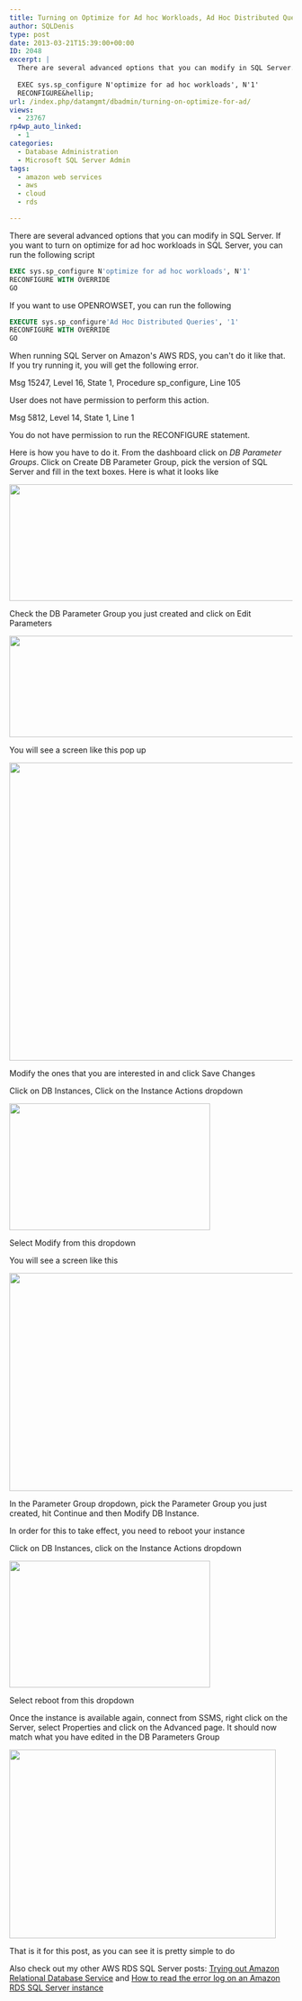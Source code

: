 ```yaml
---
title: Turning on Optimize for Ad hoc Workloads, Ad Hoc Distributed Queries and more on a AWS RDS SQL Server Instance
author: SQLDenis
type: post
date: 2013-03-21T15:39:00+00:00
ID: 2048
excerpt: |
  There are several advanced options that you can modify in SQL Server.If you want to turn on optimize for ad hoc workloads in SQL Server, one way is to run the following scripts
  
  EXEC sys.sp_configure N'optimize for ad hoc workloads', N'1'
  RECONFIGURE&hellip;
url: /index.php/datamgmt/dbadmin/turning-on-optimize-for-ad/
views:
  - 23767
rp4wp_auto_linked:
  - 1
categories:
  - Database Administration
  - Microsoft SQL Server Admin
tags:
  - amazon web services
  - aws
  - cloud
  - rds

---
```

There are several advanced options that you can modify in SQL Server. If you want to turn on optimize for ad hoc workloads in SQL Server, you can run the following script

```sql
EXEC sys.sp_configure N'optimize for ad hoc workloads', N'1'
RECONFIGURE WITH OVERRIDE
GO
```

If you want to use OPENROWSET, you can run the following

```sql
EXECUTE sys.sp_configure'Ad Hoc Distributed Queries', '1'
RECONFIGURE WITH OVERRIDE
GO
```

When running SQL Server on Amazon's AWS RDS, you can't do it like that. If you try running it, you will get the following error.

Msg 15247, Level 16, State 1, Procedure sp_configure, Line 105
  
User does not have permission to perform this action.
  
Msg 5812, Level 14, State 1, Line 1
  
You do not have permission to run the RECONFIGURE statement.

Here is how you have to do it. From the dashboard click on _DB Parameter Groups_. Click on Create DB Parameter Group, pick the version of SQL Server and fill in the text boxes. Here is what it looks like

<div class="image_block">
  <a href="/wp-content/uploads/blogs/DataMgmt/Denis/AWS/DBParameterGroup1.PNG?mtime=1363879041"><img alt="" src="/wp-content/uploads/blogs/DataMgmt/Denis/AWS/DBParameterGroup1.PNG?mtime=1363879041" width="824" height="207" /></a>
</div>

Check the DB Parameter Group you just created and click on Edit Parameters

<div class="image_block">
  <a href="/wp-content/uploads/blogs/DataMgmt/Denis/AWS/DBParameterGroup2.PNG?mtime=1363879237"><img alt="" src="/wp-content/uploads/blogs/DataMgmt/Denis/AWS/DBParameterGroup2.PNG?mtime=1363879237" width="740" height="180" /></a>
</div>

You will see a screen like this pop up

<div class="image_block">
  <a href="/wp-content/uploads/blogs/DataMgmt/Denis/AWS/DBParameterGroup3.PNG?mtime=1363879348"><img alt="" src="/wp-content/uploads/blogs/DataMgmt/Denis/AWS/DBParameterGroup3.PNG?mtime=1363879348" width="617" height="529" /></a>
</div>

Modify the ones that you are interested in and click Save Changes

Click on DB Instances, Click on the Instance Actions dropdown 

<div class="image_block">
  <a href="/wp-content/uploads/blogs/DataMgmt/Denis/AWS/DBParameterGroup4.PNG?mtime=1363879526"><img alt="" src="/wp-content/uploads/blogs/DataMgmt/Denis/AWS/DBParameterGroup4.PNG?mtime=1363879526" width="357" height="225" /></a>
</div>

Select Modify from this dropdown

You will see a screen like this

<div class="image_block">
  <a href="/wp-content/uploads/blogs/DataMgmt/Denis/AWS/DBParameterGroup5.PNG?mtime=1363879698"><img alt="" src="/wp-content/uploads/blogs/DataMgmt/Denis/AWS/DBParameterGroup5.PNG?mtime=1363879698" width="654" height="387" /></a>
</div>

In the Parameter Group dropdown, pick the Parameter Group you just created, hit Continue and then Modify DB Instance.
  
In order for this to take effect, you need to reboot your instance
  
Click on DB Instances, click on the Instance Actions dropdown 

<div class="image_block">
  <a href="/wp-content/uploads/blogs/DataMgmt/Denis/AWS/DBParameterGroup4.PNG?mtime=1363879526"><img alt="" src="/wp-content/uploads/blogs/DataMgmt/Denis/AWS/DBParameterGroup4.PNG?mtime=1363879526" width="357" height="225" /></a>
</div>

Select reboot from this dropdown

Once the instance is available again, connect from SSMS, right click on the Server, select Properties and click on the Advanced page. It should now match what you have edited in the DB Parameters Group

<div class="image_block">
  <a href="/wp-content/uploads/blogs/DataMgmt/Denis/AWS/DBParameterGroup6.PNG?mtime=1363880116"><img alt="" src="/wp-content/uploads/blogs/DataMgmt/Denis/AWS/DBParameterGroup6.PNG?mtime=1363880116" width="474" height="335" /></a>
</div>

That is it for this post, as you can see it is pretty simple to do
  
Also check out my other AWS RDS SQL Server posts: [Trying out Amazon Relational Database Service][1] and [How to read the error log on an Amazon RDS SQL Server instance][2]

 [1]: /index.php/DataMgmt/DBProgramming/trying-out-amazon-relational-database
 [2]: /index.php/DataMgmt/DBAdmin/MSSQLServerAdmin/how-to-read-the-error